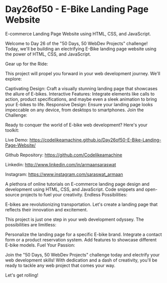 # Day26of50 - E-Bike Landing Page Website
E-commerce Landing Page Website using HTML, CSS, and JavaScript.

Welcome to Day 26 of the "50 Days, 50 WebDev Projects" challenge! Today, we'll be building an electrifying E-Bike landing page website using the power of HTML, CSS, and JavaScript.

Gear up for the Ride:

This project will propel you forward in your web development journey. We'll explore:

Captivating Design: Craft a visually stunning landing page that showcases the allure of E-bikes.
Interactive Features: Integrate elements like calls to action, product specifications, and maybe even a sleek animation to bring your E-bikes to life.
Responsive Design: Ensure your landing page looks impeccable on any device, from desktops to smartphones.
Join the Challenge:

Ready to conquer the world of E-bike web development? Here's your toolkit:

Live Demo: https://codelikeamachine.github.io/Day26of50-E-Bike-Landing-Page-Website/

Github Repository: https://github.com/Codelikeamachine

Linkedin: http://www.linkedin.com/in/armaansaraswat

Instagram: https://www.instagram.com/saraswat_armaan

A plethora of online tutorials on E-commerce landing page design and development using HTML, CSS, and JavaScript.
Code snippets and open-source projects to fuel your creativity.
Endless Possibilities:

E-bikes are revolutionizing transportation. Let's create a landing page that reflects their innovation and excitement.

This project is just one step in your web development odyssey. The possibilities are limitless:

Personalize the landing page for a specific E-bike brand.
Integrate a contact form or a product reservation system.
Add features to showcase different E-bike models.
Fuel Your Passion:

Join the "50 Days, 50 WebDev Projects" challenge today and electrify your web development skills! With dedication and a dash of creativity, you'll be ready to tackle any web project that comes your way.

Let's get rolling!
